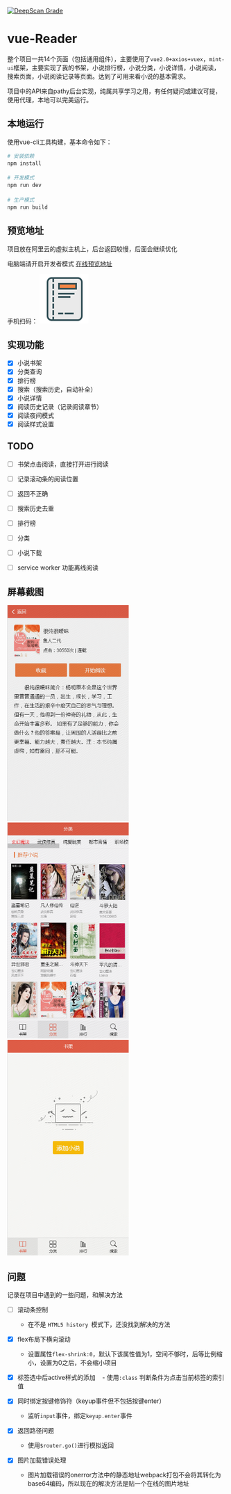 [![DeepScan Grade](https://deepscan.io/api/projects/479/branches/739/badge/grade.svg)](https://deepscan.io/dashboard/#view=project&pid=479&bid=739)
# vue-Reader

整个项目一共14个页面（包括通用组件），主要使用了`vue2.0+axios+vuex`，`mint-ui`框架，主要实现了我的书架，小说排行榜，小说分类，小说详情，小说阅读，搜索页面，小说阅读记录等页面。达到了可用来看小说的基本需求。

项目中的API来自pathy后台实现，纯属共享学习之用，有任何疑问或建议可提，使用代理，本地可以完美运行。

## 本地运行

使用vue-cli工具构建，基本命令如下：
``` bash
# 安装依赖
npm install

# 开发模式
npm run dev

# 生产模式
npm run build

```
## 预览地址
项目放在阿里云的虚拟主机上，后台返回较慢，后面会继续优化


电脑端请开启开发者模式
[在线预览地址](https://www.aisbi.com/)

手机扫码：
![](https://github.com/zengmengsi/vue-Reader/blob/master/static/errBook.png)

## 实现功能

- [x] 小说书架
- [x] 分类查询
- [x] 排行榜
- [x] 搜索（搜索历史，自动补全）
- [x] 小说详情
- [x] 阅读历史记录（记录阅读章节）
- [x] 阅读夜间模式
- [x] 阅读样式设置

## TODO
- [ ] 书架点击阅读，直接打开进行阅读

- [ ] 记录滚动条的阅读位置

- [ ] 返回不正确

- [ ] 搜索历史去重

- [ ] 排行榜

- [ ] 分类

- [ ] 小说下载

- [ ] service worker 功能离线阅读

## 屏幕截图

<img src="https://github.com/zengmengsi/vue-Reader/blob/master/screenshot/book.png" width="280"/> <img src="https://github.com/zengmengsi/vue-Reader/blob/master/screenshot/booklist.png" width="280"/>
<img src="https://github.com/zengmengsi/vue-Reader/blob/master/screenshot/bookshelf_wu.png?raw=true" width="280"/>


## 问题
记录在项目中遇到的一些问题，和解决方法
 - [ ] 滚动条控制
    - 在不是 `HTML5 history `模式下，还没找到解决的方法

- [x] flex布局下横向滚动
    - 设置属性`flex-shrink:0`，默认下该属性值为1，空间不够时，后等比例缩小，设置为0之后，不会缩小项目

- [x] 标签选中后active样式的添加
    - 使用`:class` 判断条件为点击当前标签的索引值

- [x] 同时绑定按键修饰符（keyup事件但不包括按键enter）
    - 监听`input`事件，绑定`keyup.enter`事件

- [x] 返回路径问题
    - 使用`$router.go()`进行模拟返回

- [x] 图片加载错误处理
    - 图片加载错误的onerror方法中的静态地址webpack打包不会将其转化为base64编码，所以现在的解决方法是贴一个在线的图片地址
